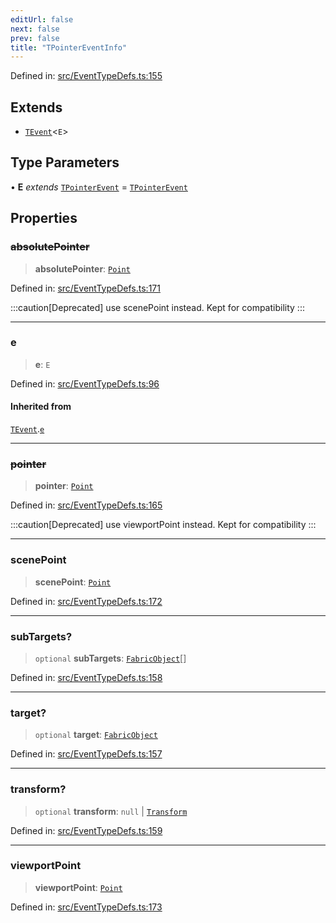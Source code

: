 ```yaml
---
editUrl: false
next: false
prev: false
title: "TPointerEventInfo"
---
```


Defined in: [src/EventTypeDefs.ts:155](https://github.com/fabricjs/fabric.js/blob/8748628df7e9de00ba77413bfc3ad9e9fe9d4f30/src/EventTypeDefs.ts#L155)

## Extends

- [`TEvent`](/api/interfaces/tevent/)\<`E`\>

## Type Parameters

• **E** *extends* [`TPointerEvent`](/api/type-aliases/tpointerevent/) = [`TPointerEvent`](/api/type-aliases/tpointerevent/)

## Properties

### ~~absolutePointer~~

> **absolutePointer**: [`Point`](/api/classes/point/)

Defined in: [src/EventTypeDefs.ts:171](https://github.com/fabricjs/fabric.js/blob/8748628df7e9de00ba77413bfc3ad9e9fe9d4f30/src/EventTypeDefs.ts#L171)

:::caution[Deprecated]
use scenePoint instead.
Kept for compatibility
:::

***

### e

> **e**: `E`

Defined in: [src/EventTypeDefs.ts:96](https://github.com/fabricjs/fabric.js/blob/8748628df7e9de00ba77413bfc3ad9e9fe9d4f30/src/EventTypeDefs.ts#L96)

#### Inherited from

[`TEvent`](/api/interfaces/tevent/).[`e`](/api/interfaces/tevent/#e)

***

### ~~pointer~~

> **pointer**: [`Point`](/api/classes/point/)

Defined in: [src/EventTypeDefs.ts:165](https://github.com/fabricjs/fabric.js/blob/8748628df7e9de00ba77413bfc3ad9e9fe9d4f30/src/EventTypeDefs.ts#L165)

:::caution[Deprecated]
use viewportPoint instead.
Kept for compatibility
:::

***

### scenePoint

> **scenePoint**: [`Point`](/api/classes/point/)

Defined in: [src/EventTypeDefs.ts:172](https://github.com/fabricjs/fabric.js/blob/8748628df7e9de00ba77413bfc3ad9e9fe9d4f30/src/EventTypeDefs.ts#L172)

***

### subTargets?

> `optional` **subTargets**: [`FabricObject`](/api/classes/fabricobject/)[]

Defined in: [src/EventTypeDefs.ts:158](https://github.com/fabricjs/fabric.js/blob/8748628df7e9de00ba77413bfc3ad9e9fe9d4f30/src/EventTypeDefs.ts#L158)

***

### target?

> `optional` **target**: [`FabricObject`](/api/classes/fabricobject/)

Defined in: [src/EventTypeDefs.ts:157](https://github.com/fabricjs/fabric.js/blob/8748628df7e9de00ba77413bfc3ad9e9fe9d4f30/src/EventTypeDefs.ts#L157)

***

### transform?

> `optional` **transform**: `null` \| [`Transform`](/api/type-aliases/transform/)

Defined in: [src/EventTypeDefs.ts:159](https://github.com/fabricjs/fabric.js/blob/8748628df7e9de00ba77413bfc3ad9e9fe9d4f30/src/EventTypeDefs.ts#L159)

***

### viewportPoint

> **viewportPoint**: [`Point`](/api/classes/point/)

Defined in: [src/EventTypeDefs.ts:173](https://github.com/fabricjs/fabric.js/blob/8748628df7e9de00ba77413bfc3ad9e9fe9d4f30/src/EventTypeDefs.ts#L173)
